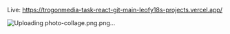 Live: https://trogonmedia-task-react-git-main-leofy18s-projects.vercel.app/

![Uploading photo-collage.png.png…]()


